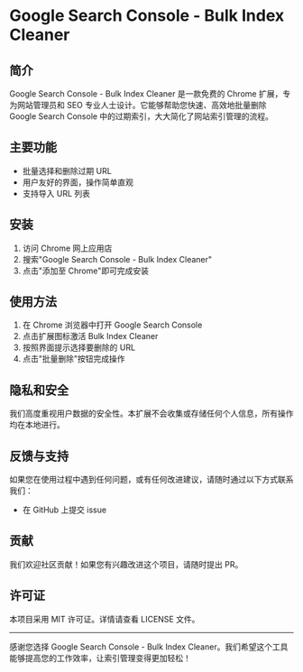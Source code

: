 # Google Search Console - Bulk Index Cleaner

## 简介

Google Search Console - Bulk Index Cleaner 是一款免费的 Chrome 扩展，专为网站管理员和 SEO 专业人士设计。它能够帮助您快速、高效地批量删除 Google Search Console 中的过期索引，大大简化了网站索引管理的流程。

## 主要功能

- 批量选择和删除过期 URL
- 用户友好的界面，操作简单直观
- 支持导入 URL 列表

## 安装

1. 访问 Chrome 网上应用店
2. 搜索"Google Search Console - Bulk Index Cleaner"
3. 点击"添加至 Chrome"即可完成安装

## 使用方法

1. 在 Chrome 浏览器中打开 Google Search Console
2. 点击扩展图标激活 Bulk Index Cleaner
3. 按照界面提示选择要删除的 URL
4. 点击"批量删除"按钮完成操作

## 隐私和安全

我们高度重视用户数据的安全性。本扩展不会收集或存储任何个人信息，所有操作均在本地进行。

## 反馈与支持

如果您在使用过程中遇到任何问题，或有任何改进建议，请随时通过以下方式联系我们：

- 在 GitHub 上提交 issue

## 贡献

我们欢迎社区贡献！如果您有兴趣改进这个项目，请随时提出 PR。

## 许可证

本项目采用 MIT 许可证。详情请查看 LICENSE 文件。

---

感谢您选择 Google Search Console - Bulk Index Cleaner。我们希望这个工具能够提高您的工作效率，让索引管理变得更加轻松！
